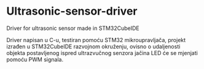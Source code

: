 # Ultrasonic-sensor-driver
Driver for ultrasonic sensor made in STM32CubeIDE

Driver napisan u C-u, testiran pomoću STM32 mikroupravljača, projekt izrađen u STM32CubeIDE razvojnom okruženju, ovisno o udaljenosti objekta postavljenog ispred ultrazvučnog senzora jačina LED će se mjenjati pomoću PWM signala. 
